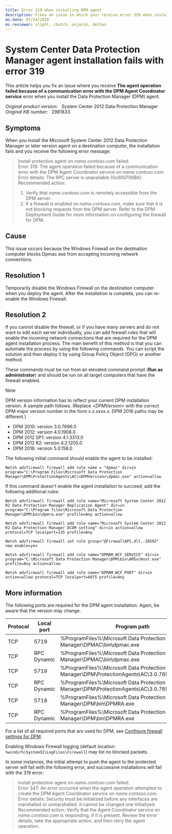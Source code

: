 ```yaml
---
title: Error 319 when installing DPM agent
description: Fixes an issue in which your receive error 319 when installing the Data Protection Manager agent.
ms.date: 07/24/2020
ms.reviewer: slight, cbutch, anjanik, delhan
---
```

# System Center Data Protection Manager agent installation fails with error 319

This article helps you fix an issue where you receive **The agent operation failed because of a communication error with the DPM Agent Coordinator service** error when you install the Data Protection Manager (DPM) agent.

_Original product version:_ &nbsp; System Center 2012 Data Protection Manager  
_Original KB number:_ &nbsp; 2981833

## Symptoms

When you install the Microsoft System Center 2012 Data Protection Manager or later version agent on a destination computer, the installation fails and you receive the following error message:

> Install protection agent on _name.contoso.com_ failed:  
> Error 319: The agent operation failed because of a communication error with the DPM Agent Coordinator service on _name.contoso.com_.  
> Error details: The RPC server is unavailable (0x800706BA)  
> Recommended action:
>
> 1) Verify that _name.contoso.com_ is remotely accessible from the DPM server.
> 2) If a firewall is enabled on _name.contoso.com_, make sure that it is not blocking requests from the DPM server. Refer to the DPM Deployment Guide for more information on configuring the firewall for DPM.

## Cause

This issue occurs because the Windows Firewall on the destination computer blocks Dpmac.exe from accepting incoming network connections.

## Resolution 1

Temporarily disable the Windows Firewall on the destination computer when you deploy the agent. After the installation is complete, you can re-enable the Windows Firewall.

## Resolution 2

If you cannot disable the firewall, or if you have many servers and do not want to edit each server individually, you can add firewall rules that will enable the incoming network connections that are required for the DPM agent installation process. The main benefit of this method is that you can automate the process by using the following commands. You can script the solution and then deploy it by using Group Policy Object (GPO) or another method.

These commands must be run from an elevated command prompt (**Run as administrator**) and should be run on all target computers that have the firewall enabled.

> [!NOTE]
> DPM version information has to reflect your current DPM installation version. A sample path follows. (Replace \<_DPMVersion_> with the correct DPM major version number in the form x.x.xxxx.x. DPM 2016 paths may be different.)
>
> - DPM 2010: version 3.0.7696.0
> - DPM 2012: version 4.0.1908.0
> - DPM 2012 SP1: version 4.1.3313.0
> - DPM 2012 R2: version 4.2.1205.0
 > - DPM 2016: version 5.0.158.0

The following initial command should enable the agent to be installed:

```console
Netsh advfirewall firewall add rule name = "dpmac" dir=in program="C:\Program Files\Microsoft Data Protection Manager\DPM\ProtectionAgents\AC\<DPMVersion>\dpmac.exe" action=allow
```

If this command doesn't enable the agent installation to succeed, add the following additional rules:

```console
Netsh advfirewall firewall add rule name="Microsoft System Center 2012 R2 Data Protection Manager Replication Agent" dir=in program="C:\Program files\Microsoft Data Protection Manager\DPM\bin\dpmra.exe" profile=Any action=allow

Netsh advfirewall firewall add rule name="Microsoft System Center 2012 R2 Data Protection Manager DCOM setting" dir=in action=allow protocol=TCP localport=135 profile=Any

Netsh advfirewall firewall set rule group="@FirewallAPI.dll,-28502" new enable=yes

Netsh advfirewall firewall add rule name="DPMAM_WCF_SERVICE" dir=in program="C:\Microsoft Data Protection Manager\DPM\bin\AMSvcHost.exe" profile=Any action=allow

Netsh advfirewall firewall add rule name="DPMAM_WCF_PORT" dir=in action=allow protocol=TCP localport=6075 profile=Any
```

## More information

The following ports are required for the DPM agent installation. Again, be aware that the version may change.

|Protocol|Local port|Program path|
|---|---|---|
|TCP|5719|%ProgramFiles%\Microsoft Data Protection Manager\DPMAC\bin\dpmac.exe|
|TCP|RPC Dynamic|%ProgramFiles%\Microsoft Data Protection Manager\DPMAC\bin\dpmac.exe|
|TCP|5719|%ProgramFiles%\Microsoft Data Protection Manager\DPM\ProtectionAgents\AC\3.0.7696.0\dpmac.exe|
|TCP|RPC Dynamic|%ProgramFiles%\Microsoft Data Protection Manager\DPM\ProtectionAgents\AC\3.0.7696.0\dpmac.exe|
|TCP|5718|%ProgramFiles%\Microsoft Data Protection Manager\DPM\bin\DPMRA.exe|
|TCP|RPC Dynamic|%ProgramFiles%\Microsoft Data Protection Manager\DPM\bin\DPMRA.exe|
  
  For a list of all required ports that are used for DPM, see [Configure firewall settings for DPM](/previous-versions/system-center/system-center-2012-R2/hh757794(v=sc.12)?redirectedfrom=MSDN).  

Enabling Windows Firewall logging (default location: `%windir%\System32\LogFiles\Firewall`) may list no blocked packets.

In some instances, the initial attempt to push the agent to the protected server will fail with the following error, and successive installations will fail with the 319 error:

> Install protection agent on _name.contoso.com_ failed:  
> Error 347: An error occurred when the agent operation attempted to create the DPM Agent Coordinator service on _name.contoso.com_.  
> Error details: Security must be initialized before any interfaces are marshalled or unmarshalled. It cannot be changed one initialized.  
> Recommended action: Verify that the Agent Coordinator service on _name.contoso.com_ is responding, if it is present. Review the error details, take the appropriate action, and then retry the agent operation.
